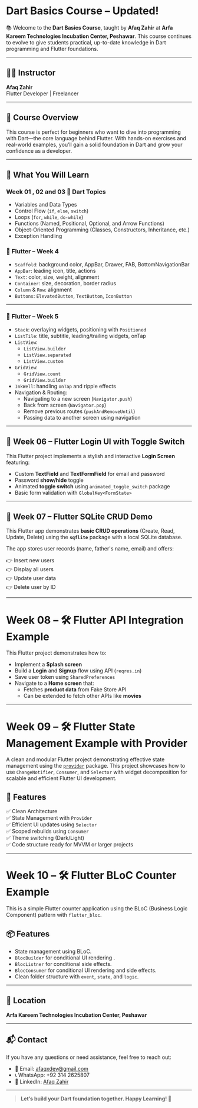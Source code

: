 # Dart Basics Course – Updated!

📚 Welcome to the **Dart Basics Course**, taught by **Afaq Zahir** at **Arfa Kareem Technologies Incubation Center, Peshawar**. This course continues to evolve to give students practical, up-to-date knowledge in Dart programming and Flutter foundations.

---

## 🧑‍🏫 Instructor  
**Afaq Zahir**  
Flutter Developer | Freelancer

---

## 📝 Course Overview

This course is perfect for beginners who want to dive into programming with Dart—the core language behind Flutter. With hands-on exercises and real-world examples, you’ll gain a solid foundation in Dart and grow your confidence as a developer.

---

## 🧠 What You Will Learn

### Week 01 , 02 and 03 🧮 Dart Topics

- Variables and Data Types  
- Control Flow (`if`, `else`, `switch`)  
- Loops (`for`, `while`, `do-while`)  
- Functions (Named, Positional, Optional, and Arrow Functions)  
- Object-Oriented Programming (Classes, Constructors, Inheritance, etc.)  
- Exception Handling  


### 💙 Flutter – Week 4

- `Scaffold`: background color, AppBar, Drawer, FAB, BottomNavigationBar  
- `AppBar`: leading icon, title, actions  
- `Text`: color, size, weight, alignment  
- `Container`: size, decoration, border radius  
- `Column` & `Row`: alignment  
- `Buttons`: `ElevatedButton`, `TextButton`, `IconButton`

---


### 💙 Flutter – Week 5

- `Stack`: overlaying widgets, positioning with `Positioned`
- `ListTile`: title, subtitle, leading/trailing widgets, onTap
- `ListView`: 
  - `ListView.builder`
  - `ListView.separated`
  - `ListView.custom`
- `GridView`: 
  - `GridView.count`
  - `GridView.builder`
- `InkWell`: handling `onTap` and ripple effects
- Navigation & Routing:
  - Navigating to a new screen (`Navigator.push`)
  - Back from screen (`Navigator.pop`)
  - Remove previous routes (`pushAndRemoveUntil`)
  - Passing data to another screen using navigation


---


## 🔐 Week 06 – Flutter Login UI with Toggle Switch

This Flutter project implements a stylish and interactive **Login Screen** featuring:

- Custom **TextField** and **TextFormField** for email and password
- Password **show/hide** toggle
- Animated **toggle switch** using `animated_toggle_switch` package
- Basic form validation with `GlobalKey<FormState>`

---


## 🷳 Week 07 – Flutter SQLite CRUD Demo

This Flutter app demonstrates **basic CRUD operations** (Create, Read, Update, Delete) using the **`sqflite`** package with a local SQLite database.

The app stores user records (name, father's name, email) and offers:

👉 Insert new users  
👉 Display all users  
👉 Update user data  
👉 Delete user by ID

---


#  Week 08 – 🛠️ Flutter API Integration Example

This Flutter project demonstrates how to:
- Implement a **Splash screen**
- Build a **Login** and **Signup** flow using API (`reqres.in`)
- Save user token using `SharedPreferences`
- Navigate to a **Home screen** that:
  - Fetches **product data** from Fake Store API
  - Can be extended to fetch other APIs like **movies**

---

#  Week 09 – 🛠️ Flutter State Management Example with Provider

A clean and modular Flutter project demonstrating effective state management using the [`provider`](https://pub.dev/packages/provider) package. This project showcases how to use `ChangeNotifier`, `Consumer`, and `Selector` with widget decomposition for scalable and efficient Flutter UI development.


## 📂 Features

✅ Clean Architecture  
✅ State Management with `Provider`  
✅ Efficient UI updates using `Selector`  
✅ Scoped rebuilds using `Consumer`  
✅ Theme switching (Dark/Light)  
✅ Code structure ready for MVVM or larger projects


---


#  Week 10 – 🛠️ Flutter BLoC Counter Example

This is a simple Flutter counter application using the BLoC (Business Logic Component) pattern with `flutter_bloc`.

## 📦 Features

- State management using BLoC.
- `BlocBuilder` for conditional UI rendering .
- `BlocListner` for conditional  side effects.
- `BlocConsumer` for conditional UI rendering and side effects.
- Clean folder structure with `event`, `state`, and `logic`.

---



## 📍 Location  
**Arfa Kareem Technologies Incubation Center, Peshawar**

---

## 📬 Contact

If you have any questions or need assistance, feel free to reach out:

- 📧 Email: afaqxdev@gmail.com  
- 📞 WhatsApp: +92 314 2625807  
- 🔗 LinkedIn: [Afaq Zahir](https://www.linkedin.com/in/afaqxdev)

---

> **Let’s build your Dart foundation together. Happy Learning! 🚀**
